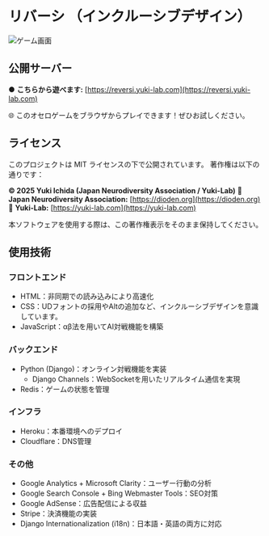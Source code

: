 # リバーシ （インクルーシブデザイン）

![ゲーム画面](https://reversi.yuki-lab.com/static/game/images/share-image.webp)

## 公開サーバー
● **こちらから遊べます:** [https://reversi.yuki-lab.com](https://reversi.yuki-lab.com)

🌐 このオセロゲームをブラウザからプレイできます！ぜひお試しください。

## ライセンス
このプロジェクトは MIT ライセンスの下で公開されています。
著作権は以下の通りです：

**© 2025 Yuki Ichida (Japan Neurodiversity Association / Yuki-Lab)**
🔗 **Japan Neurodiversity Association:** [https://dioden.org](https://dioden.org)
🔗 **Yuki-Lab:** [https://yuki-lab.com](https://yuki-lab.com)

本ソフトウェアを使用する際は、この著作権表示をそのまま保持してください。

## 使用技術

### フロントエンド
 - HTML：非同期での読み込みにより高速化
 - CSS：UDフォントの採用やAltの追加など、インクルーシブデザインを意識しています。
 - JavaScript：αβ法を用いてAI対戦機能を構築

### バックエンド
 - Python (Django)：オンライン対戦機能を実装
   - Django Channels：WebSocketを用いたリアルタイム通信を実現
 - Redis：ゲームの状態を管理

### インフラ
 - Heroku：本番環境へのデプロイ
 - Cloudflare：DNS管理

### その他
 - Google Analytics + Microsoft Clarity：ユーザー行動の分析
 - Google Search Console + Bing Webmaster Tools：SEO対策
 - Google AdSense：広告配信による収益
 - Stripe：決済機能の実装
 - Django Internationalization (i18n)：日本語・英語の両方に対応